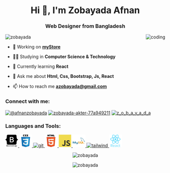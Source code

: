 <h1 align="center">Hi 👋, I'm Zobayada Afnan</h1>
<h3 align="center">Web Designer from Bangladesh</h3>

<img align="right" alt="coding" src="https://cdn.dribbble.com/users/911625/screenshots/11113787/media/f86c438b8ad10f890b4f419276a2be1c.gif" alt="zobayada" /> 
<p align="left"> <img src="https://komarev.com/ghpvc/?username=zobayada&label=Profile%20views&color=0e75b6&style=flat" alt="zobayada" /> </p>

- 🔭 Working on **[myStore](https://afnanstore.netlify.app/)**

- 👩‍🎓 Studying in **Computer Science & Technology**


- 🌱  Currently learning **React**



- 💬 Ask me about **Html, Css, Bootstrap, Js, React**

- 📫 How to reach me **azobayada@gmail.com**

<h3 align="left">Connect with me:</h3>
<p align="left">
<a href="https://twitter.com/@afnanzobayada" target="blank"><img align="center" src="https://raw.githubusercontent.com/rahuldkjain/github-profile-readme-generator/master/src/images/icons/Social/twitter.svg" alt="@afnanzobayada" height="30" width="40" /></a>
<a href="https://linkedin.com/in/zobayada-akter-77a949211" target="blank"><img align="center" src="https://raw.githubusercontent.com/rahuldkjain/github-profile-readme-generator/master/src/images/icons/Social/linked-in-alt.svg" alt="zobayada-akter-77a949211" height="30" width="40" /></a>
<a href="https://instagram.com/z_o_b_a_y_a_d_a" target="blank"><img align="center" src="https://raw.githubusercontent.com/rahuldkjain/github-profile-readme-generator/master/src/images/icons/Social/instagram.svg" alt="z_o_b_a_y_a_d_a" height="30" width="40" /></a>
</p>

<h3 align="left">Languages and Tools:</h3>
<p align="left"> <a href="https://getbootstrap.com" target="_blank" rel="noreferrer"> <img src="https://raw.githubusercontent.com/devicons/devicon/master/icons/bootstrap/bootstrap-plain-wordmark.svg" alt="bootstrap" width="40" height="40"/> </a> <a href="https://www.w3schools.com/css/" target="_blank" rel="noreferrer"> <img src="https://raw.githubusercontent.com/devicons/devicon/master/icons/css3/css3-original-wordmark.svg" alt="css3" width="40" height="40"/> </a> <a href="https://git-scm.com/" target="_blank" rel="noreferrer"> <img src="https://www.vectorlogo.zone/logos/git-scm/git-scm-icon.svg" alt="git" width="40" height="40"/> </a> <a href="https://www.w3.org/html/" target="_blank" rel="noreferrer"> <img src="https://raw.githubusercontent.com/devicons/devicon/master/icons/html5/html5-original-wordmark.svg" alt="html5" width="40" height="40"/> </a> <a href="https://developer.mozilla.org/en-US/docs/Web/JavaScript" target="_blank" rel="noreferrer"> <img src="https://raw.githubusercontent.com/devicons/devicon/master/icons/javascript/javascript-original.svg" alt="javascript" width="40" height="40"/> </a> <a href="https://www.mysql.com/" target="_blank" rel="noreferrer"> <img src="https://raw.githubusercontent.com/devicons/devicon/master/icons/mysql/mysql-original-wordmark.svg" alt="mysql" width="40" height="40"/> </a> <a href="https://tailwindcss.com/" target="_blank" rel="noreferrer"> <img src="https://www.vectorlogo.zone/logos/tailwindcss/tailwindcss-icon.svg" alt="tailwind" width="40" height="40"/> </a> <a href="https://react.com/" target="_blank" rel="noreferrer"> <img src="https://raw.githubusercontent.com/devicons/devicon/master/icons/react/react-original-wordmark.svg" alt="react" width="40" height="40"/> </a> </p>

<div align="center">

<img src="https://github-readme-stats.vercel.app/api/top-langs?username=zobayada&show_icons=true&locale=en&layout=compact" alt="zobayada" />

<p ><img src="https://github-readme-stats.vercel.app/api?username=zobayada&show_icons=true&locale=en" alt="zobayada" /></p>
</div>
